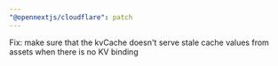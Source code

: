 ```yaml
---
"@opennextjs/cloudflare": patch
---
```


Fix: make sure that the kvCache doesn't serve stale cache values from assets when there is no KV binding
